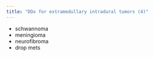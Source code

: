 ```yaml
---
title: "DDx for extramedullary intradural tumors (4)"
---
```

- schwannoma
- meningioma
- neurofibroma
- drop mets

